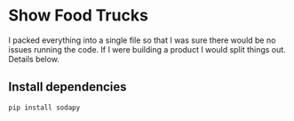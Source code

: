 # Show Food Trucks
I packed everything into a single file so that I was sure there would
be no issues running the code. If I were building a product I would
split things out. Details below.

## Install dependencies
```shell
pip install sodapy
```
